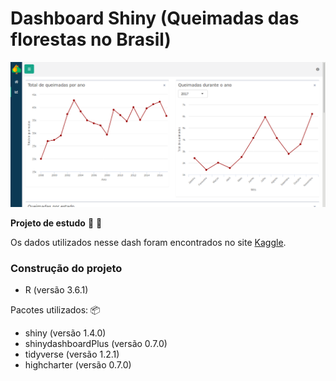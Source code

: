 # Dashboard Shiny (Queimadas das florestas no Brasil)

![Dash](www/img/dash.png)

**Projeto de estudo** :book: :pencil:

Os dados utilizados nesse dash foram encontrados no site [Kaggle](https://www.kaggle.com/gustavomodelli/forest-fires-in-brazil).

### Construção do projeto

* R (versão 3.6.1)

Pacotes utilizados: :package:

* shiny (versão 1.4.0)
* shinydashboardPlus (versão 0.7.0)
* tidyverse (versão 1.2.1)
* highcharter (versão 0.7.0)